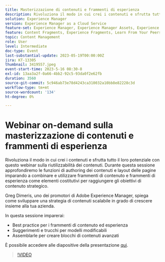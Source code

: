 ```yaml
---
title: Masterizzazione di contenuti e frammenti di esperienza
description: Rivoluziona il modo in cui crei i contenuti e sfrutta tutto il loro potenziale con questo webinar sulla riutilizzabilità dei contenuti.
solution: Experience Manager
version: Experience Manager as a Cloud Service
feature-set: Experience Manager, Experience Manager Assets, Experience Manager Sites
feature: Content Fragments, Experience Fragments, Learn From Your Peers
topic: Content Management
role: User
level: Intermediate
doc-type: Event
last-substantial-update: 2023-05-19T00:00:00Z
jira: KT-13305
thumbnail: 3419557.jpeg
event-start-time: 2023-5-16 08:30-8
exl-id: 13aa3a2f-0a66-4bb2-92c5-93da0f2e62fb
duration: 3560
source-git-commit: 5c946ab73e78d4243ca310032a10bb8e82228c3d
workflow-type: tm+mt
source-wordcount: '134'
ht-degree: 0%

---
```


# Webinar on-demand sulla masterizzazione di contenuti e frammenti di esperienza

Rivoluziona il modo in cui crei i contenuti e sfrutta tutto il loro potenziale con questo webinar sulla riutilizzabilità dei contenuti. Durante questa sessione approfondiremo le funzioni di authoring dei contenuti e layout delle pagine imparando a combinare e utilizzare frammenti di contenuto e frammenti di esperienza come elementi costitutivi per raggiungere gli obiettivi di contenuto strategico.

Greg Dimeris, uno dei promotori di Adobe Experience Manager, spiega come sviluppare una strategia di contenuti scalabile in grado di crescere insieme alla tua azienda.

In questa sessione imparerai:

* Best practice per i frammenti di contenuto ed esperienza
* Suggerimenti e trucchi per modelli modificabili
* Assemblarle per creare blocchi di contenuti avanzati

È possibile accedere alle diapositive della presentazione [qui](../../assets/experience-manager/may2023/mastering-content-and-experience-fragments/AEM_Content_fragments_and_Experience_Fragments_Webinar_Session_Final.pdf).

>[!VIDEO](https://video.tv.adobe.com/v/3419557/?learn=on)
